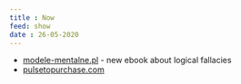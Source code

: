 ```yaml
---
title : Now
feed: show
date : 26-05-2020
---
```


- [modele-mentalne.pl](https://www.modele-mentalne.pl/) - new ebook about logical fallacies
- [pulsetopurchase.com](https://pulsetopurchase.com/)